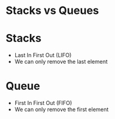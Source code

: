 # Stacks vs Queues

# Stacks
- Last In First Out (LIFO)
- We can only remove the last element

# Queue
- First In First Out (FIFO)
- We can only remove the first element